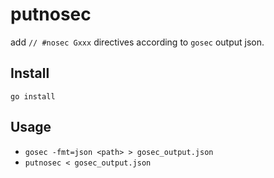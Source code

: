 # putnosec

add `// #nosec Gxxx` directives according to `gosec` output json.

## Install

`go install`

## Usage

- `gosec -fmt=json <path> > gosec_output.json`
- `putnosec < gosec_output.json`
